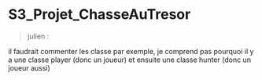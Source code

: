 # S3_Projet_ChasseAuTresor

> julien :<br>


il faudrait commenter les classe
par exemple, je comprend pas pourquoi il y a une classe player (donc un joueur) et ensuite une classe hunter (donc un joueur aussi)

